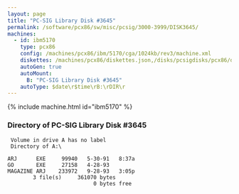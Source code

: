 ```yaml
---
layout: page
title: "PC-SIG Library Disk #3645"
permalink: /software/pcx86/sw/misc/pcsig/3000-3999/DISK3645/
machines:
  - id: ibm5170
    type: pcx86
    config: /machines/pcx86/ibm/5170/cga/1024kb/rev3/machine.xml
    diskettes: /machines/pcx86/diskettes.json,/disks/pcsigdisks/pcx86/diskettes.json
    autoGen: true
    autoMount:
      B: "PC-SIG Library Disk #3645"
    autoType: $date\r$time\rB:\rDIR\r
---
```


{% include machine.html id="ibm5170" %}

### Directory of PC-SIG Library Disk #3645

     Volume in drive A has no label
     Directory of A:\

    ARJ      EXE     99940   5-30-91   8:37a
    GO       EXE     27158   4-28-93
    MAGAZINE ARJ    233972   9-28-93   3:05p
            3 file(s)     361070 bytes
                               0 bytes free
